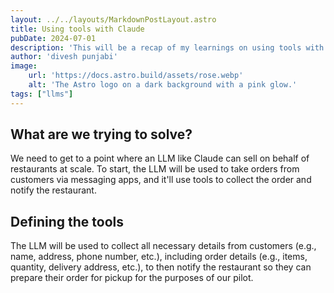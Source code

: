 ```yaml
---
layout: ../../layouts/MarkdownPostLayout.astro
title: Using tools with Claude
pubDate: 2024-07-01
description: 'This will be a recap of my learnings on using tools with LLMs like Claude.'
author: 'divesh punjabi'
image:
    url: 'https://docs.astro.build/assets/rose.webp'
    alt: 'The Astro logo on a dark background with a pink glow.'
tags: ["llms"]
---
```

## What are we trying to solve?

We need to get to a point where an LLM like Claude can sell on behalf of restaurants at scale. To start, the LLM will be used to take orders from customers via messaging apps, and it'll use tools to collect the order and notify the restaurant.

## Defining the tools

The LLM will be used to collect all necessary details from customers (e.g., name, address, phone number, etc.), including order details (e.g., items, quantity, delivery address, etc.), to then notify the restaurant so they can prepare their order for pickup for the purposes of our pilot.